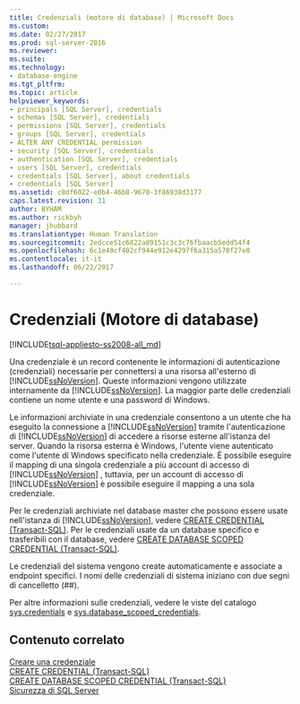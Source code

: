 ```yaml
---
title: Credenziali (motore di database) | Microsoft Docs
ms.custom: 
ms.date: 02/27/2017
ms.prod: sql-server-2016
ms.reviewer: 
ms.suite: 
ms.technology:
- database-engine
ms.tgt_pltfrm: 
ms.topic: article
helpviewer_keywords:
- principals [SQL Server], credentials
- schemas [SQL Server], credentials
- permissions [SQL Server], credentials
- groups [SQL Server], credentials
- ALTER ANY CREDENTIAL permission
- security [SQL Server], credentials
- authentication [SQL Server], credentials
- users [SQL Server], credentials
- credentials [SQL Server], about credentials
- credentials [SQL Server]
ms.assetid: c8df6022-e0b4-46b8-9670-3f86938d3177
caps.latest.revision: 31
author: BYHAM
ms.author: rickbyh
manager: jhubbard
ms.translationtype: Human Translation
ms.sourcegitcommit: 2edcce51c6822a89151c3c3c76fbaacb5edd54f4
ms.openlocfilehash: 6c1e49cf402cf944e912e4297f6a315a570f27e8
ms.contentlocale: it-it
ms.lasthandoff: 06/22/2017

---
```

# <a name="credentials-database-engine"></a>Credenziali (Motore di database)
[!INCLUDE[tsql-appliesto-ss2008-all_md](../../../includes/tsql-appliesto-ss2008-all-md.md)]

  Una credenziale è un record contenente le informazioni di autenticazione (credenziali) necessarie per connettersi a una risorsa all'esterno di [!INCLUDE[ssNoVersion](../../../includes/ssnoversion-md.md)]. Queste informazioni vengono utilizzate internamente da [!INCLUDE[ssNoVersion](../../../includes/ssnoversion-md.md)]. La maggior parte delle credenziali contiene un nome utente e una password di Windows.  
  
 Le informazioni archiviate in una credenziale consentono a un utente che ha eseguito la connessione a [!INCLUDE[ssNoVersion](../../../includes/ssnoversion-md.md)] tramite l'autenticazione di [!INCLUDE[ssNoVersion](../../../includes/ssnoversion-md.md)] di accedere a risorse esterne all'istanza del server. Quando la risorsa esterna è Windows, l'utente viene autenticato come l'utente di Windows specificato nella credenziale. È possibile eseguire il mapping di una singola credenziale a più account di accesso di [!INCLUDE[ssNoVersion](../../../includes/ssnoversion-md.md)] , tuttavia, per un account di accesso di [!INCLUDE[ssNoVersion](../../../includes/ssnoversion-md.md)] è possibile eseguire il mapping a una sola credenziale.  
  
 Per le credenziali archiviate nel database master che possono essere usate nell'istanza di [!INCLUDE[ssNoVersion](../../../includes/ssnoversion-md.md)], vedere [CREATE CREDENTIAL &#40;Transact-SQL&#41;](../../../t-sql/statements/create-credential-transact-sql.md). Per le credenziali usate da un database specifico e trasferibili con il database, vedere [CREATE DATABASE SCOPED CREDENTIAL &#40;Transact-SQL&#41;](../../../t-sql/statements/create-database-scoped-credential-transact-sql.md).  
  
 Le credenziali del sistema vengono create automaticamente e associate a endpoint specifici. I nomi delle credenziali di sistema iniziano con due segni di cancelletto (##).  
  
 Per altre informazioni sulle credenziali, vedere le viste del catalogo [sys.credentials](../../../relational-databases/system-catalog-views/sys-credentials-transact-sql.md) e [sys.database_scoped_credentials](../../../relational-databases/system-catalog-views/sys-database-scoped-credentials-transact-sql.md).  
  
## <a name="related-content"></a>Contenuto correlato  
 [Creare una credenziale](../../../relational-databases/security/authentication-access/create-a-credential.md)   
 [CREATE CREDENTIAL &#40;Transact-SQL&#41;](../../../t-sql/statements/create-credential-transact-sql.md)   
 [CREATE DATABASE SCOPED CREDENTIAL &#40;Transact-SQL&#41;](../../../t-sql/statements/create-database-scoped-credential-transact-sql.md)  
 [Sicurezza di SQL Server](../../../relational-databases/security/securing-sql-server.md)  
  
  

